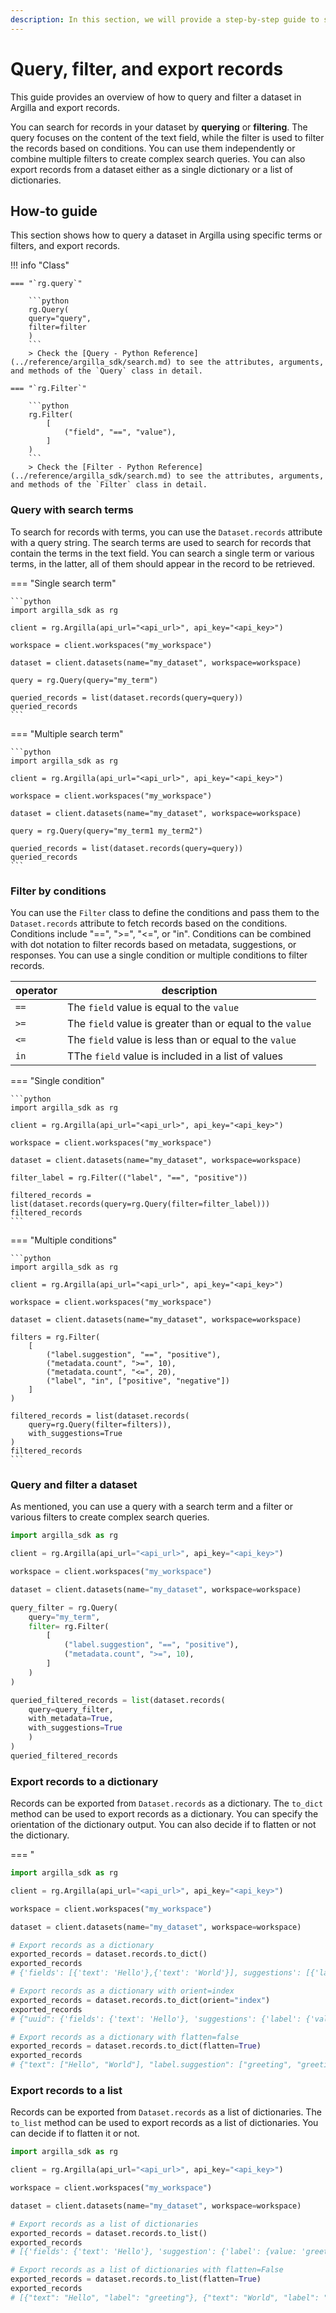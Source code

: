 ```yaml
---
description: In this section, we will provide a step-by-step guide to show how to filter and query a dataset.
---
```


# Query, filter, and export records

This guide provides an overview of how to query and filter a dataset in Argilla and export records.

You can search for records in your dataset by **querying** or **filtering**. The query focuses on the content of the text field, while the filter is used to filter the records based on conditions. You can use them independently or combine multiple filters to create complex search queries. You can also export records from a dataset either as a single dictionary or a list of dictionaries.

## How-to guide

This section shows how to query a dataset in Argilla using specific terms or filters, and export records.

!!! info "Class"

    === "`rg.query`"

        ```python
        rg.Query(
        query="query",
        filter=filter
        )
        ```
        > Check the [Query - Python Reference](../reference/argilla_sdk/search.md) to see the attributes, arguments, and methods of the `Query` class in detail.

    === "`rg.Filter`"

        ```python
        rg.Filter(
            [
                ("field", "==", "value"),
            ]
        )
        ```
        > Check the [Filter - Python Reference](../reference/argilla_sdk/search.md) to see the attributes, arguments, and methods of the `Filter` class in detail.

### Query with search terms

To search for records with terms, you can use the `Dataset.records` attribute with a query string. The search terms are used to search for records that contain the terms in the text field. You can search a single term or various terms, in the latter, all of them should appear in the record to be retrieved.

=== "Single search term"

    ```python
    import argilla_sdk as rg

    client = rg.Argilla(api_url="<api_url>", api_key="<api_key>")

    workspace = client.workspaces("my_workspace")

    dataset = client.datasets(name="my_dataset", workspace=workspace)

    query = rg.Query(query="my_term")

    queried_records = list(dataset.records(query=query))
    queried_records
    ```

=== "Multiple search term"

    ```python
    import argilla_sdk as rg

    client = rg.Argilla(api_url="<api_url>", api_key="<api_key>")

    workspace = client.workspaces("my_workspace")

    dataset = client.datasets(name="my_dataset", workspace=workspace)

    query = rg.Query(query="my_term1 my_term2")

    queried_records = list(dataset.records(query=query))
    queried_records
    ```

### Filter by conditions

You can use the `Filter` class to define the conditions and pass them to the `Dataset.records` attribute to fetch records based on the conditions. Conditions include "==", ">=", "<=", or "in". Conditions can be combined with dot notation to filter records based on metadata, suggestions, or responses. You can use a single condition or multiple conditions to filter records.

| operator | description |
|----------|-------------|
| `==`     | The `field` value is equal to the `value` |
| `>=`     | The `field` value is greater than or equal to the `value` |
| `<=`     | The `field` value is less than or equal to the `value` |
| `in`     | TThe `field` value is included in a list of values |

=== "Single condition"

    ```python
    import argilla_sdk as rg

    client = rg.Argilla(api_url="<api_url>", api_key="<api_key>")

    workspace = client.workspaces("my_workspace")

    dataset = client.datasets(name="my_dataset", workspace=workspace)

    filter_label = rg.Filter(("label", "==", "positive"))

    filtered_records = list(dataset.records(query=rg.Query(filter=filter_label)))
    filtered_records
    ```

=== "Multiple conditions"

    ```python
    import argilla_sdk as rg

    client = rg.Argilla(api_url="<api_url>", api_key="<api_key>")

    workspace = client.workspaces("my_workspace")

    dataset = client.datasets(name="my_dataset", workspace=workspace)

    filters = rg.Filter(
        [
            ("label.suggestion", "==", "positive"),
            ("metadata.count", ">=", 10),
            ("metadata.count", "<=", 20),
            ("label", "in", ["positive", "negative"])
        ]
    )

    filtered_records = list(dataset.records(
        query=rg.Query(filter=filters)),
        with_suggestions=True
    )
    filtered_records
    ```

### Query and filter a dataset

As mentioned, you can use a query with a search term and a filter or various filters to create complex search queries.

```python
import argilla_sdk as rg

client = rg.Argilla(api_url="<api_url>", api_key="<api_key>")

workspace = client.workspaces("my_workspace")

dataset = client.datasets(name="my_dataset", workspace=workspace)

query_filter = rg.Query(
    query="my_term",
    filter= rg.Filter(
        [
            ("label.suggestion", "==", "positive"),
            ("metadata.count", ">=", 10),
        ]
    )
)

queried_filtered_records = list(dataset.records(
    query=query_filter,
    with_metadata=True,
    with_suggestions=True
    )
)
queried_filtered_records
```

### Export records to a dictionary

Records can be exported from `Dataset.records` as a dictionary. The `to_dict` method can be used to export records as a dictionary. You can specify the orientation of the dictionary output. You can also decide if to flatten or not the dictionary.

=== "
```python
import argilla_sdk as rg

client = rg.Argilla(api_url="<api_url>", api_key="<api_key>")

workspace = client.workspaces("my_workspace")

dataset = client.datasets(name="my_dataset", workspace=workspace)

# Export records as a dictionary
exported_records = dataset.records.to_dict()
exported_records
# {'fields': [{'text': 'Hello'},{'text': 'World'}], suggestions': [{'label': {'value': 'positive'}}, {'label': {'value': 'negative'}}]

# Export records as a dictionary with orient=index
exported_records = dataset.records.to_dict(orient="index")
exported_records
# {"uuid": {'fields': {'text': 'Hello'}, 'suggestions': {'label': {'value': 'positive'}}}, {"uuid": {'fields': {'text': 'World'}, 'suggestions': {'label': {'value': 'negative'}}},

# Export records as a dictionary with flatten=false
exported_records = dataset.records.to_dict(flatten=True)
exported_records
# {"text": ["Hello", "World"], "label.suggestion": ["greeting", "greeting"]}
```

### Export records to a list

Records can be exported from `Dataset.records` as a list of dictionaries. The `to_list` method can be used to export records as a list of dictionaries. You can decide if to flatten it or not.

```python
import argilla_sdk as rg

client = rg.Argilla(api_url="<api_url>", api_key="<api_key>")

workspace = client.workspaces("my_workspace")

dataset = client.datasets(name="my_dataset", workspace=workspace)

# Export records as a list of dictionaries
exported_records = dataset.records.to_list()
exported_records
# [{'fields': {'text': 'Hello'}, 'suggestion': {'label': {value: 'greeting'}}}, {'fields': {'text': 'World'}, 'suggestion': {'label': {value: 'greeting'}}}]

# Export records as a list of dictionaries with flatten=False
exported_records = dataset.records.to_list(flatten=True)
exported_records
# [{"text": "Hello", "label": "greeting"}, {"text": "World", "label": "greeting"}]
```
